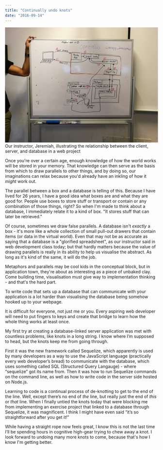 ```yaml
---
title: "Continually undo knots"
date: "2016-09-14"
---
```


![a whiteboard with a sketched diagram of the relationship between database, server, and client](images/sequelize_node_database-1024x768.jpeg) Our instructor, Jeremiah, illustrating the relationship between the client, server, and database in a web project

Once you're over a certain age, enough knowledge of how the world works will be stored in your memory. That knowledge can then serve as the basis from which to draw parallels to other things, and by doing so, our imaginations can relax because you'd already have an inkling of how it _might_ work out.

The parallel between a box and a database is telling of this. Because I have lived for 26 years, I have a good idea what boxes are and what they are good for. People use boxes to store stuff or transport or contain or any combination of those things, right? So when I'm made to think about a database, I immediately relate it to a kind of box. "It stores stuff that can later be retrieved."

Of course, sometimes we draw false parallels. A database isn't _exactly_ a box - it's more like a whole collection of small pull-out drawers that contain items (or data in the virtual world). Even that may not be as accurate as saying that a database is a "glorified spreadsheet", as our instructor said in web development class today; but that hardly matters because the value of drawing parallels is really in its ability to help us visualise the abstract. As long as it's kind of the same, it will do the job.

Metaphors and parallels may be cool kids in the conceptual block, but in application town, they're about as interesting as a piece of unbaked clay. Come building time, visualisation must give way to implementation thinking - and that's the hard part.

To write code that sets up a database that can communicate with your application is a lot harder than visualising the database being somehow hooked up to your webpage.

It is difficult for everyone, not just me or you. Every aspiring web developer will need to put fingers to keys and create that bridge to learn how the whole thing works at least once.

My first try at creating a database-linked server application was met with countless problems, like knots in a long string. I know where I’m supposed to head, but the knots keep me from going through.

First it was the new framework called Sequelize, which apparently is used by many developers as a way to use the JavaScript language (practically every web developer’s bread) to communicate with the database, which uses something called SQL (Structured Query Langauge) - where “sequelize” got its name from. Then it was how to run Sequelize commands on the command line, as well as how to write code in the server side hosted on Node.js.

Learning to code is a continual process of de-knotting to get to the end of the line. Well, except there’s no end of _the_ line, but really just the end of _this_ or _that_ line. When I finally untied the knots today that were blocking me from implementing an exercise project that linked to a database through Sequelize, it was magnificent. I think I might have even said “it’s so straightforward after you get it!”

While having a straight rope now feels great, I know this is not the last time I’ll be spending hours in cognitive high-gear trying to chew away a knot. I look forward to undoing many more knots to come, because that's how I know I'm getting better.
